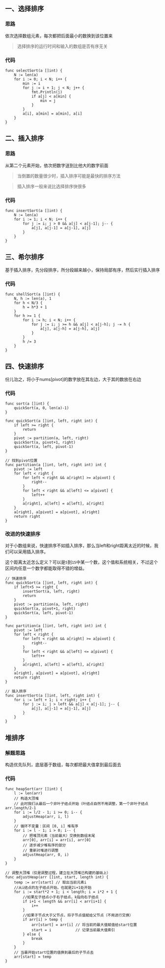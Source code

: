 ## 一、选择排序
### 思路
依次选择数组元素，每次都把后面最小的数换到该位置来

> 选择排序的运行时间和输入的数组是否有序无关

### 代码
```golang
func selectSort(a []int) {
	N := len(a)
	for i := 0; i < N; i++ {
		min := i
		for j := i + 1; j < N; j++ {
			fmt.Println(j)
			if a[j] < a[min] {
				min = j
			}
		}
		a[i], a[min] = a[min], a[i]
	}
}
```

## 二、插入排序
### 思路
从第二个元素开始，依次把数字送到比他大的数字前面

> 当倒置的数量很少时，插入排序可能是最快的排序方法

> 插入排序一般来说比选择排序快很多
### 代码
```golang
func insertSort(a []int) {
	N := len(a)
	for i := 1; i < N; i++ {
		for j := i; j > 0 && a[j] < a[j-1]; j-- {
			a[j], a[j-1] = a[j-1], a[j]
		}
	}
}
```

## 三、希尔排序
基于插入排序，先分段排序，所分段越来越小，保持局部有序，然后实行插入排序
### 代码
```golang
func shellSort(a []int) {
	N, h := len(a), 1
	for h < N/3 {
		h = h*3 + 1
	}
	for h >= 1 {
		for i := h; i < N; i++ {
			for j := i; j >= h && a[j] < a[j-h]; j -= h {
				a[j], a[j-h] = a[j-h], a[j]
			}
		}
		h /= 3
	}
}
```

## 四、快速排序
份儿治之，将小于nums[pivot]的数字放在其左边，大于其的数放在右边

### 代码
```golang
func sort(a []int) {
	quickSort(a, 0, len(a)-1)
}

func quickSort(a []int, left, right int) {
	if left >= right {
		return
	}
	pivot := partition(a, left, right)
	quickSort(a, pivot+1, right)
	quickSort(a, left, pivot-1)
}

// 找到pivot位置
func partition(a []int, left, right int) int {
	pivot := left
	for left < right {
		for left < right && a[right] >= a[pivot] {
			right--
		}
		for left < right && a[left] <= a[pivot] {
			left++
		}
		a[right], a[left] = a[left], a[right]
	}
	a[right], a[pivot] = a[pivot], a[right]
	return right
}
```

### 改进的快速排序
对于小数组来说，快速排序不如插入排序，那么当left和right距离太近的时候，我们可以采用插入排序。

这个距离太近怎么定义？可以是``5``到``15``中某一个数，这个值和系统相关，不过这个区间内任意一个数字都能取得不错的增益。
```golang
// 快速排序
func quickSort(a []int, left, right int) {
	if left+5 >= right {
		insertSort(a, left, right)
		return
	}
	pivot := partition(a, left, right)
	quickSort(a, pivot+1, right)
	quickSort(a, left, pivot-1)
}

func partition(a []int, left, right int) int {
	pivot := left
	for left < right {
		for left < right && a[right] >= a[pivot] {
			right--
		}
		for left < right && a[left] <= a[pivot] {
			left++
		}
		a[right], a[left] = a[left], a[right]
	}
	a[right], a[pivot] = a[pivot], a[right]
	return right
}

// 插入排序
func insertSort(a []int, left, right int) {
	for i := left + 1; i < right; i++ {
		for j := i; j > left && a[j] < a[j-1]; j-- {
			a[j], a[j-1] = a[j-1], a[j]
		}
	}
}
```

## 堆排序
### 解题思路
构造优先队列，底层基于数组，每次都把最大值拿到最后面去
### 代码
```golang
func heapSort(arr []int) {
	l := len(arr)
	// 构造大顶堆
	// 此时我们从最后一个非叶子结点开始（叶结点自然不用调整，第一个非叶子结点 arr.length/2-1
	for i := l/2 - 1; i >= 0; i-- {
		adjustHeap(arr, i, l)
	}
	// 循环不变量：区间 [0, i] 堆有序
	for i := l - 1; i > 0; i-- {
		// 把堆顶元素（当前最大）交换到数组末尾
		arr[0], arr[i] = arr[i], arr[0]
		// 逐步减少堆有序的部分
		// 重新对堆进行调整
		adjustHeap(arr, 0, i)
	}
}

// 调整大顶堆（仅是调整过程，建立在大顶堆已构建的基础上）
func adjustHeap(arr []int, start, length int) {
	temp := arr[start] // 取出当前元素i
	//从i结点的左子结点开始，也就是2i+1处开始
	for i := start*2 + 1; i < length; i = i*2 + 1 {
		//如果左子结点小于右子结点，k指向右子结点
		if i+1 < length && arr[i] < arr[i+1] {
			i++
		}
		//如果子节点大于父节点，将子节点值赋给父节点（不用进行交换）
		if arr[i] > temp {
			arr[start] = arr[i] // 将当前的最大值赋值给start位置
			start = i           // 记录当前最大值索引
		} else {
			break
		}
	}
	// 当最开始start位置的值换到最后的子节点去
	arr[start] = temp
}
```
